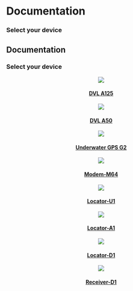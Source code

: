 # Documentation
### Select your device

<style>

.align {
    justify-content: center;
    text-align: center;
}

.md-typeset .img-fluid {
    max-width: 100%;
    height: auto;
}

</style>
<div class="md-content" data-md-component="content">
  <article class="md-content__inner md-typeset">
    <h1 id="documentation">Documentation</h1>
    <h3 id="select-your-device">Select your device</h3>
    <div class="grid align" >
      <div class="col-3 col-md-6 col-sm-12" >
        <a href="./dvl/dvl-a125/">
          <img class="img-fluid"
            src="https://waterlinked.com/web/image/product.product/221/image_512/%5BWL-21037-2-S-600%5D%20DVL%20A125%20%28Standard%2C%20600m%29"/><br />
          <h4>DVL A125</h4>
        </a>
      </div>
      <div class="col-3 col-md-6 col-sm-12" >
        <a href="./dvl/dvl-a50/">
          <img class="img-fluid"
            src="https://waterlinked.com/web/image/product.product/227/image_512/%5BWL-21035-3-S-300%5D%20DVL%20A50%20%28Standard%2C%20300m%29"/>
          <h4>DVL A50</h4>
        </a>
      </div>
      <div class="col-3 col-md-6 col-sm-12" >
        <a href="./underwater-gps/introduction/">
          <img class="img-fluid"
            src="https://waterlinked.com/web/image/product.product/152/image_512/%5BWL-11001-2-R100-U1-ANT%5D%20Underwater%20GPS%20G2%20Standard%20Kit%20%28100m%29"/><br />
          <h4>Underwater GPS G2</h4>
        </a>
      </div>
      <div class="col-3 col-md-6 col-sm-12">
        <a href="./modem/modem-m64">
          <img class="img-fluid"
          src="https://waterlinked.com/web/image/product.product/125/image_512/%5BWL-21036-1%5D%20Modem%20M64"><br />
          <h4>Modem-M64</h4>
        </a>
      </div>
      <div class="col-3 col-md-6 col-sm-12">
        <a href="./underwater-gps/locators/locator-u1/">
          <img class="img-fluid"
            src="https://waterlinked.com/web/image/product.product/122/image_512/%5BWL-21018-1%5D%20Locator%20U1"/><br />
          <h4>Locator-U1</h4>
        </a>
      </div>
      <div class="col-3 col-md-6 col-sm-12" >
        <a href="./underwater-gps/locators/locator-a1/">
          <img class="img-fluid"
            src="https://waterlinked.com/web/image/product.product/120/image_512/%5BWL-21009-1-N001%5D%20Locator%20A1"/><br />
          <h4>Locator-A1</h4>
        </a>
      </div>
      <div class="col-3 col-md-6 col-sm-12" >
        <a href="./underwater-gps/locators/locator-d1/">
          <img class="img-fluid"
            src="https://waterlinked.com/web/image/product.product/143/image_512/%5BWL-21016-1-B050%5D%20Locator%20D1%20%2850m%29"/><br />
          <h4>Locator-D1</h4>
        </a>
      </div>
      <div class="col-3 col-md-6 col-sm-12" >
        <a href="./underwater-gps/receiver-d1/">
          <img class="img-fluid"
            src="https://waterlinked.com/web/image/product.product/145/image_512/%5BWL-21005-4-010%5D%20Receiver%20D1%20%2810m%29"/><br />
          <h4>Receiver-D1</h4>
        </a>
      </div>
    </div>
  </article>
</div>